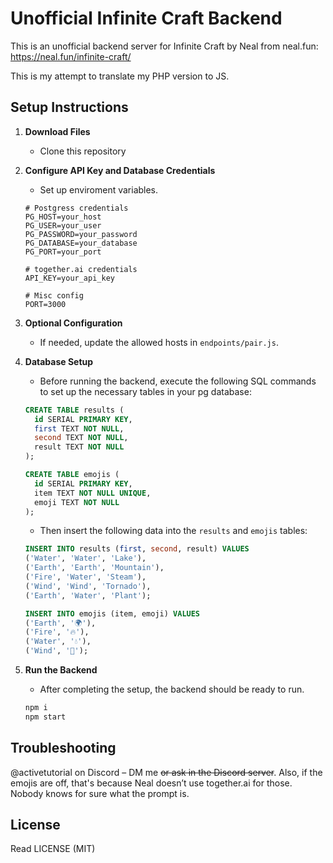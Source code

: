 # Unofficial Infinite Craft Backend

This is an unofficial backend server for Infinite Craft by Neal from neal.fun: https://neal.fun/infinite-craft/

This is my attempt to translate my PHP version to JS.

## Setup Instructions

1. **Download Files**
   - Clone this repository

2. **Configure API Key and Database Credentials**
   - Set up enviroment variables.

   ```env
   # Postgress credentials
   PG_HOST=your_host
   PG_USER=your_user
   PG_PASSWORD=your_password
   PG_DATABASE=your_database
   PG_PORT=your_port

   # together.ai credentials
   API_KEY=your_api_key

   # Misc config
   PORT=3000
   ```

3. **Optional Configuration**
   - If needed, update the allowed hosts in `endpoints/pair.js`.

4. **Database Setup**
   - Before running the backend, execute the following SQL commands to set up the necessary tables in your pg database:

   ```sql
   CREATE TABLE results (
     id SERIAL PRIMARY KEY,
     first TEXT NOT NULL,
     second TEXT NOT NULL,
     result TEXT NOT NULL
   );
   
   CREATE TABLE emojis (
     id SERIAL PRIMARY KEY,
     item TEXT NOT NULL UNIQUE,
     emoji TEXT NOT NULL
   );
   ```

   - Then insert the following data into the `results` and `emojis` tables:

   ```sql
   INSERT INTO results (first, second, result) VALUES
   ('Water', 'Water', 'Lake'),
   ('Earth', 'Earth', 'Mountain'),
   ('Fire', 'Water', 'Steam'),
   ('Wind', 'Wind', 'Tornado'),
   ('Earth', 'Water', 'Plant');

   INSERT INTO emojis (item, emoji) VALUES
   ('Earth', '🌍'),
   ('Fire', '🔥'),
   ('Water', '💧'),
   ('Wind', '💨');
   ```

5. **Run the Backend**
   - After completing the setup, the backend should be ready to run.
   ```bash
   npm i
   npm start
   ```

## Troubleshooting

@activetutorial on Discord – DM me ~~or ask in the Discord server~~.
Also, if the emojis are off, that's because Neal doesn’t use together.ai for those. Nobody knows for sure what the prompt is.

## License

Read LICENSE (MIT)

